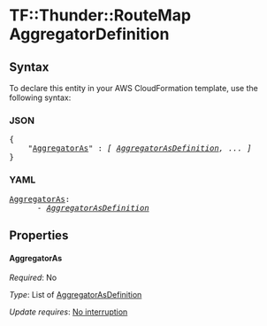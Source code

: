 # TF::Thunder::RouteMap AggregatorDefinition

## Syntax

To declare this entity in your AWS CloudFormation template, use the following syntax:

### JSON

<pre>
{
    "<a href="#aggregatoras" title="AggregatorAs">AggregatorAs</a>" : <i>[ <a href="aggregatorasdefinition.md">AggregatorAsDefinition</a>, ... ]</i>
}
</pre>

### YAML

<pre>
<a href="#aggregatoras" title="AggregatorAs">AggregatorAs</a>: <i>
      - <a href="aggregatorasdefinition.md">AggregatorAsDefinition</a></i>
</pre>

## Properties

#### AggregatorAs

_Required_: No

_Type_: List of <a href="aggregatorasdefinition.md">AggregatorAsDefinition</a>

_Update requires_: [No interruption](https://docs.aws.amazon.com/AWSCloudFormation/latest/UserGuide/using-cfn-updating-stacks-update-behaviors.html#update-no-interrupt)

